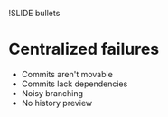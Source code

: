 !SLIDE bullets

# Centralized failures

* Commits aren't movable
* Commits lack dependencies
* Noisy branching
* No history preview